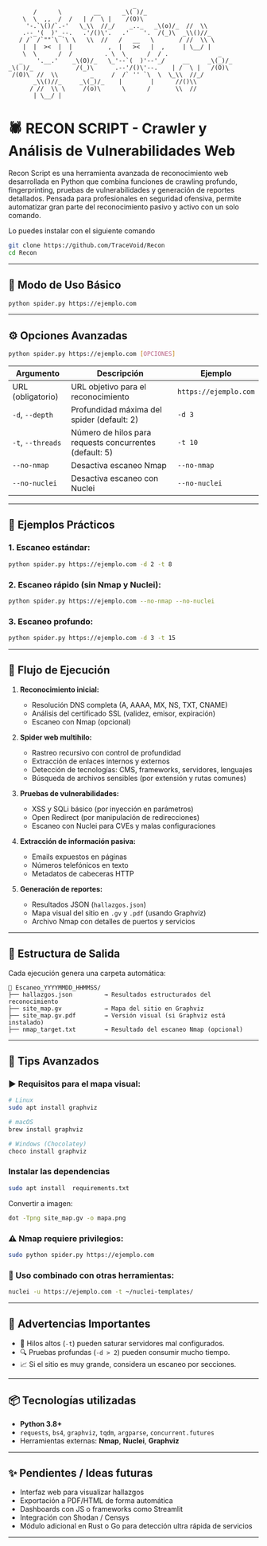 ```
                                   _
       /      \         __      _\( )/_
    \  \  ,,  /  /   | /  \ |    /(O)\ 
     '-.`\()/`.-'   \_\\  //_/    _.._   _\(o)/_  //  \\
    .--_'(  )'_--.   .'/()\'.   .'    '.  /(_)\  _\\()//_
   / /` /`""`\ `\ \   \\  //   /   __   \       / //  \\ \
    |  |  ><  |  |          ,  |   ><   |  ,     | \__/ |
    \  \      /  /         . \  \      /  / .              _
   _    '.__.'    _\(O)/_   \_'--`(  )'--'_/     __     _\(_)/_
_\( )/_            /(_)\      .--'/()\'--.    | /  \ |   /(O)\
 /(O)\  //  \\         _     /  /` '' `\  \  \_\\  //_/
       _\\()//_     _\(_)/_    |        |      //()\\ 
      / //  \\ \     /(o)\      \      /       \\  //
       | \__/ |
```
# 🕷️ RECON SCRIPT - Crawler y Análisis de Vulnerabilidades Web

Recon Script es una herramienta avanzada de reconocimiento web desarrollada en Python que combina funciones de crawling profundo, fingerprinting, pruebas de vulnerabilidades y generación de reportes detallados. Pensada para profesionales en seguridad ofensiva, permite automatizar gran parte del reconocimiento pasivo y activo con un solo comando.

Lo puedes instalar con el siguiente comando
```bash
git clone https://github.com/TraceVoid/Recon
cd Recon
```

---

## 🔧 Modo de Uso Básico

```bash
python spider.py https://ejemplo.com
```

---

## ⚙️ Opciones Avanzadas

```bash
python spider.py https://ejemplo.com [OPCIONES]
```

| Argumento         | Descripción                                             | Ejemplo               |
| ----------------- | ------------------------------------------------------- | --------------------- |
| URL (obligatorio) | URL objetivo para el reconocimiento                     | `https://ejemplo.com` |
| `-d`, `--depth`   | Profundidad máxima del spider (default: 2)              | `-d 3`                |
| `-t`, `--threads` | Número de hilos para requests concurrentes (default: 5) | `-t 10`               |
| `--no-nmap`       | Desactiva escaneo Nmap                                  | `--no-nmap`           |
| `--no-nuclei`     | Desactiva escaneo con Nuclei                            | `--no-nuclei`         |

---

## 📌 Ejemplos Prácticos

### 1. Escaneo estándar:

```bash
python spider.py https://ejemplo.com -d 2 -t 8
```

### 2. Escaneo rápido (sin Nmap y Nuclei):

```bash
python spider.py https://ejemplo.com --no-nmap --no-nuclei
```

### 3. Escaneo profundo:

```bash
python spider.py https://ejemplo.com -d 3 -t 15
```

---

## 🔁 Flujo de Ejecución

1. **Reconocimiento inicial:**

   * Resolución DNS completa (A, AAAA, MX, NS, TXT, CNAME)
   * Análisis del certificado SSL (validez, emisor, expiración)
   * Escaneo con Nmap (opcional)

2. **Spider web multihilo:**

   * Rastreo recursivo con control de profundidad
   * Extracción de enlaces internos y externos
   * Detección de tecnologías: CMS, frameworks, servidores, lenguajes
   * Búsqueda de archivos sensibles (por extensión y rutas comunes)

3. **Pruebas de vulnerabilidades:**

   * XSS y SQLi básico (por inyección en parámetros)
   * Open Redirect (por manipulación de redirecciones)
   * Escaneo con Nuclei para CVEs y malas configuraciones

4. **Extracción de información pasiva:**

   * Emails expuestos en páginas
   * Números telefónicos en texto
   * Metadatos de cabeceras HTTP

5. **Generación de reportes:**

   * Resultados JSON (`hallazgos.json`)
   * Mapa visual del sitio en `.gv` y `.pdf` (usando Graphviz)
   * Archivo Nmap con detalles de puertos y servicios

---

## 📁 Estructura de Salida

Cada ejecución genera una carpeta automática:

```
📂 Escaneo_YYYYMMDD_HHMMSS/
├── hallazgos.json         → Resultados estructurados del reconocimiento
├── site_map.gv            → Mapa del sitio en Graphviz
├── site_map.gv.pdf        → Versión visual (si Graphviz está instalado)
├── nmap_target.txt        → Resultado del escaneo Nmap (opcional)
```

---

## 🧠 Tips Avanzados

### ▶️ Requisitos para el mapa visual:

```bash
# Linux
sudo apt install graphviz

# macOS
brew install graphviz

# Windows (Chocolatey)
choco install graphviz
```
### Instalar las dependencias
```bash
sudo apt install  requirements.txt
```
Convertir a imagen:

```bash
dot -Tpng site_map.gv -o mapa.png
```

### ⚠️ Nmap requiere privilegios:

```bash
sudo python spider.py https://ejemplo.com
```

### 🔎 Uso combinado con otras herramientas:

```bash
nuclei -u https://ejemplo.com -t ~/nuclei-templates/
```

---

## 🚨 Advertencias Importantes

* 🐢 Hilos altos (`-t`) pueden saturar servidores mal configurados.
* 🔍 Pruebas profundas (`-d > 2`) pueden consumir mucho tiempo.
* 📈 Si el sitio es muy grande, considera un escaneo por secciones.

---

## 📦 Tecnologías utilizadas

* **Python 3.8+**
* `requests`, `bs4`, `graphviz`, `tqdm`, `argparse`, `concurrent.futures`
* Herramientas externas: **Nmap**, **Nuclei**, **Graphviz**

---

## ✨ Pendientes / Ideas futuras

* Interfaz web para visualizar hallazgos
* Exportación a PDF/HTML de forma automática
* Dashboards con JS o frameworks como Streamlit
* Integración con Shodan / Censys
* Módulo adicional en Rust o Go para detección ultra rápida de servicios

---
